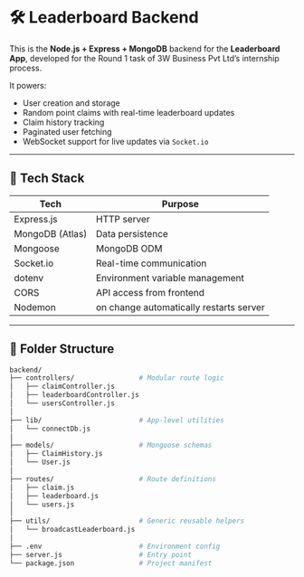 # 🛠️ Leaderboard Backend

This is the **Node.js + Express + MongoDB** backend for the **Leaderboard App**, developed for the Round 1 task of 3W Business Pvt Ltd’s internship process.

It powers:
- User creation and storage
- Random point claims with real-time leaderboard updates
- Claim history tracking
- Paginated user fetching
- WebSocket support for live updates via `Socket.io`

---

## 🚀 Tech Stack

| Tech         | Purpose                         |
|--------------|---------------------------------|
| Express.js   | HTTP server                     |
| MongoDB (Atlas) | Data persistence             |
| Mongoose     | MongoDB ODM                     |
| Socket.io    | Real-time communication         |
| dotenv       | Environment variable management |
| CORS         | API access from frontend        |
| Nodemon      | on change automatically restarts server   |

---

## 📁 Folder Structure

```bash
backend/
├── controllers/                # Modular route logic
│   ├── claimController.js
│   ├── leaderboardController.js
│   └── usersController.js
│
├── lib/                        # App-level utilities
│   └── connectDb.js
│
├── models/                     # Mongoose schemas
│   ├── ClaimHistory.js
│   └── User.js
│
├── routes/                     # Route definitions
│   ├── claim.js
│   ├── leaderboard.js
│   └── users.js
│
├── utils/                      # Generic reusable helpers
│   └── broadcastLeaderboard.js
│
├── .env                        # Environment config
├── server.js                   # Entry point
└── package.json                # Project manifest
